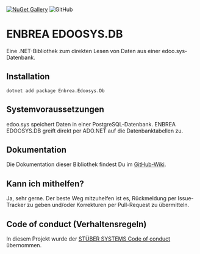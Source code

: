 [![NuGet Gallery](https://img.shields.io/badge/NuGet%20Gallery-enbrea.edoosys.db-blue.svg)](https://www.nuget.org/packages/Enbrea.Edoosys.Db/)
![GitHub](https://img.shields.io/github/license/enbrea/enbrea.edoosys.db)

# ENBREA EDOOSYS.DB

Eine .NET-Bibliothek zum direkten Lesen von Daten aus einer edoo.sys-Datenbank. 

## Installation

```
dotnet add package Enbrea.Edoosys.Db
```

## Systemvoraussetzungen

edoo.sys speichert Daten in einer PostgreSQL-Datenbank. ENBREA EDOOSYS.DB greift direkt per ADO.NET auf die Datenbanktabellen zu. 

## Dokumentation

Die Dokumentation dieser Bibliothek findest Du im [GitHub-Wiki](https://github.com/enbrea/enbrea.edoosys.db/wiki).

## Kann ich mithelfen?

Ja, sehr gerne. Der beste Weg mitzuhelfen ist es, Rückmeldung per Issue-Tracker zu geben und/oder Korrekturen per Pull-Request zu übermitteln.

## Code of conduct (Verhaltensregeln)

In diesem Projekt wurde der [STÜBER SYSTEMS Code of conduct](https://www.stueber.de/code-of-conduct.php) übernommen.
